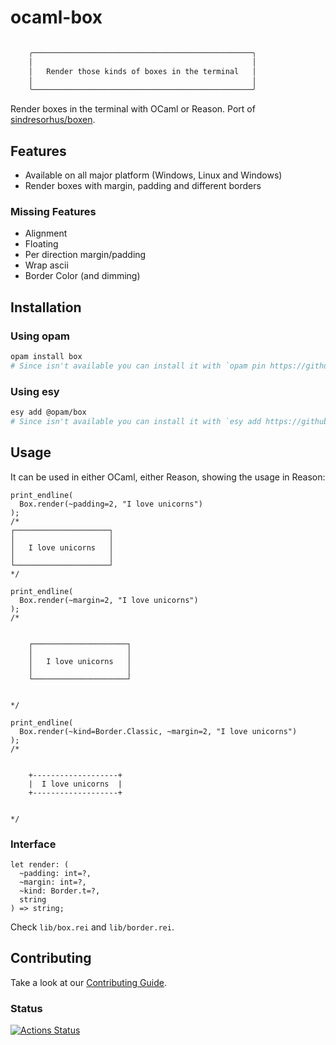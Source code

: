 # ocaml-box

```bash

    ╭─────────────────────────────────────────────────╮
    │                                                 │
    │   Render those kinds of boxes in the terminal   │
    │                                                 │
    ╰─────────────────────────────────────────────────╯

```

Render boxes in the terminal with OCaml or Reason.
Port of [sindresorhus/boxen](https://github.com/sindresorhus/boxen).

## Features

- Available on all major platform (Windows, Linux and Windows)
- Render boxes with margin, padding and different borders

### Missing Features

- Alignment
- Floating
- Per direction margin/padding
- Wrap ascii
- Border Color (and dimming)

## Installation

### Using opam

```bash
opam install box
# Since isn't available you can install it with `opam pin https://github.com/davesnx/ocaml-box`
```

### Using esy

```bash
esy add @opam/box
# Since isn't available you can install it with `esy add https://github.com/davesnx/ocaml-box or with a resolution`
```

## Usage

It can be used in either OCaml, either Reason, showing the usage in Reason:

```reason
print_endline(
  Box.render(~padding=2, "I love unicorns")
);
/*
┌─────────────────────┐
│                     │
│   I love unicorns   │
│                     │
└─────────────────────┘
*/

print_endline(
  Box.render(~margin=2, "I love unicorns")
);
/*


    ┌─────────────────────┐
    │                     │
    │   I love unicorns   │
    │                     │
    └─────────────────────┘


*/

print_endline(
  Box.render(~kind=Border.Classic, ~margin=2, "I love unicorns")
);
/*


    +-------------------+
    |  I love unicorns  |
    +-------------------+


*/
```

### Interface

```reason
let render: (
  ~padding: int=?,
  ~margin: int=?,
  ~kind: Border.t=?,
  string
) => string;
```

Check `lib/box.rei` and `lib/border.rei`.

## Contributing

Take a look at our [Contributing Guide](CONTRIBUTING.md).

### Status

[![Actions Status](https://github.com/davesnx/ocaml-box/workflows/CI/badge.svg)](https://github.com/davesnx/ocaml-box/actions)
